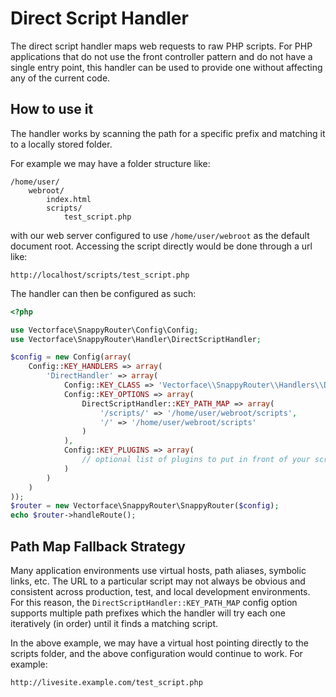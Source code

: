 # Direct Script Handler

The direct script handler maps web requests to raw PHP scripts. For PHP
applications that do not use the front controller pattern and do not have a
single entry point, this handler can be used to provide one without affecting
any of the current code.

## How to use it

The handler works by scanning the path for a specific prefix and matching it
to a locally stored folder.

For example we may have a folder structure like:

```
/home/user/
    webroot/
        index.html
        scripts/
            test_script.php
```

with our web server configured to use `/home/user/webroot` as the default
document root. Accessing the script directly would be done through a url like:

```
http://localhost/scripts/test_script.php
```

The handler can then be configured as such:

```php
<?php

use Vectorface\SnappyRouter\Config\Config;
use Vectorface\SnappyRouter\Handler\DirectScriptHandler;

$config = new Config(array(
    Config::KEY_HANDLERS => array(
        'DirectHandler' => array(
            Config::KEY_CLASS => 'Vectorface\\SnappyRouter\\Handlers\\DirectScriptHandler',
            Config::KEY_OPTIONS => array(
                DirectScriptHandler::KEY_PATH_MAP => array(
                    '/scripts/' => '/home/user/webroot/scripts',
                    '/' => '/home/user/webroot/scripts'
                )
            ),
            Config::KEY_PLUGINS => array(
                // optional list of plugins to put in front of your scripts
            )
        )
    )
));
$router = new Vectorface\SnappyRouter\SnappyRouter($config);
echo $router->handleRoute();
```

## Path Map Fallback Strategy

Many application environments use virtual hosts, path aliases, symbolic
links, etc. The URL to a particular script may not always be obvious and
consistent across production, test, and local development environments.
For this reason, the `DirectScriptHandler::KEY_PATH_MAP` config
option supports multiple path prefixes which the handler will try each one
iteratively (in order) until it finds a matching script.

In the above example, we may have a virtual host pointing directly to the
scripts folder, and the above configuration would continue to work. For example:

```
http://livesite.example.com/test_script.php
```

